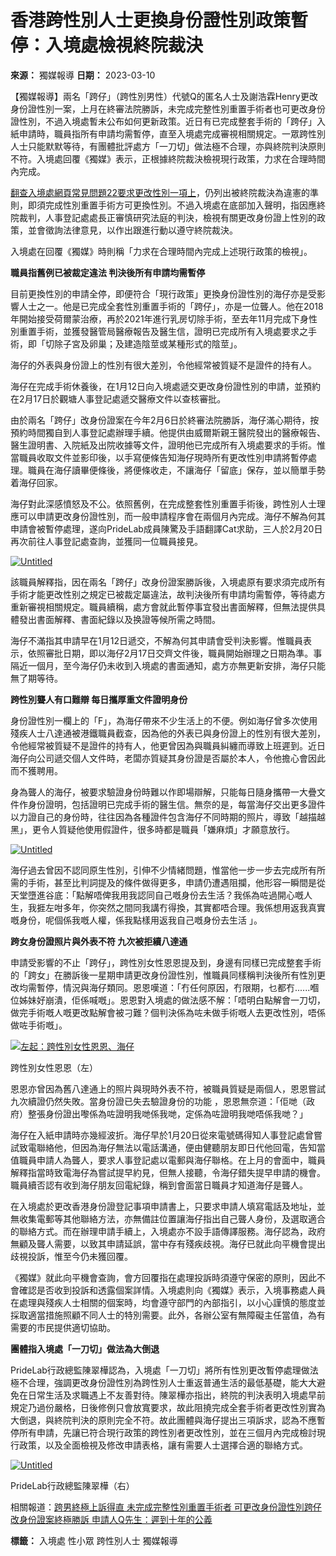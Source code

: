 # 香港跨性別人士更換身份證性別政策暫停：入境處檢視終院裁決

**來源：** 獨媒報導
**日期：** 2023-03-10

【獨媒報導】兩名「跨仔」（跨性別男性）代號Q的匿名人士及謝浩霖Henry更改身份證性別一案，上月在終審法院勝訴，未完成完整性別重置手術者也可更改身份證性別，不過入境處暫未公布如何更新政策。近日有已完成整套手術的「跨仔」入紙申請時，職員指所有申請均需暫停，直至入境處完成審視相關規定。一眾跨性別人士只能默默等待，有團體批評處方「一刀切」做法極不合理，亦與終院判決原則不符。入境處回覆《獨媒》表示，正根據終院裁決檢視現行政策，力求在合理時間內完成。

[翻查入境處網頁常見問題22要求更改性別一項上](https://www.immd.gov.hk/hkt/faq/faq_hkic.html)，仍列出被終院裁決為違憲的準則，即須完成性別重置手術方可更換性別。不過入境處在底部加入聲明，指因應終院裁判，人事登記處處長正審慎研究法庭的判決，檢視有關更改身份證上性別的政策，並會徵詢法律意見，以作出跟進行動以遵守終院裁決。

入境處在回覆《獨媒》時則稱「力求在合理時間內完成上述現行政策的檢視」。

**職員指舊例已被裁定違法 判決後所有申請均需暫停**

目前更換性別的申請全停，即便符合「現行政策」更換身份證性別的海仔亦是受影響人士之一。他是已完成全套性別重置手術的「跨仔」，亦是一位聾人。他在2018年開始接受荷爾蒙治療，再於2021年進行乳房切除手術，至去年11月完成下身性別重置手術，並獲發醫管局醫療報告及醫生信，證明已完成所有入境處要求之手術，即「切除子宮及卵巢；及建造陰莖或某種形式的陰莖」。

海仔的外表與身份證上的性別有很大差別，令他經常被質疑不是證件的持有人。

海仔在完成手術休養後，在1月12日向入境處遞交更改身份證性別的申請，並預約在2月17日於觀塘人事登記處遞交醫療文件以查核審批。

由於兩名「跨仔」改身份證案在今年2月6日於終審法院勝訴，海仔滿心期待，按預約時間獨自到人事登記處辦理手續。他提供由威爾斯親王醫院發出的醫療報告、醫生證明書、入院紙及出院收據等文件，證明他已完成所有入境處要求的手術。惟當職員收取文件並影印後，以手寫便條告知海仔現時所有更改性別申請將暫停處理。職員在海仔讀畢便條後，將便條收走，不讓海仔「留底」保存，並以簡單手勢着海仔回家。

海仔對此深感憤怒及不公。依照舊例，在完成整套性別重置手術後，跨性別人士理應可以申請更改身份證性別，而一般申請程序會在兩個月內完成。海仔不解為何其申請會被暫停處理，遂向PrideLab成員陳驚及手語翻譯Cat求助，三人於2月20日再次前往人事登記處查詢，並獲同一位職員接見。

[![Untitled](https://live.staticflickr.com/65535/52737654231_e26ca91217_c.jpg)](https://www.flickr.com/gp/inmediahk/NKCqnx36Bn "Untitled")

該職員解釋指，因在兩名「跨仔」改身份證案勝訴後，入境處原有要求須完成所有手術才能更改性别之規定已被裁定屬違法，故判決後所有申請均需暫停，等待處方重新審視相關規定。職員續稱，處方會就此暫停事宜發出書面解釋，但無法提供具體發出書面解釋、書面紀錄以及换證等候所需之時間。

海仔不滿指其申請早在1月12日遞交，不解為何其申請會受判決影響。惟職員表示，依照審批日期，即以海仔2月17日交齊文件後，職員開始辦理之日期為準。事隔近一個月，至今海仔仍未收到入境處的書面通知，處方亦無更新安排，海仔只能無了期等待。

**跨性別聾人有口難辯 每日攜厚重文件證明身份**

身份證性別一欄上的「F」，為海仔帶來不少生活上的不便。例如海仔曾多次使用殘疾人士八達通被港鐵職員截查，因為他的外表已與身份證上的性別有很大差別，令他經常被質疑不是證件的持有人，他更曾因為與職員糾纏而導致上班遲到。近日海仔向公司遞交個人文件時，老闆亦質疑其身份證是否屬於本人，令他擔心會因此而不獲聘用。

身為聾人的海仔，被要求驗證身份時難以作即場辯解，只能每日隨身攜帶一大疊文件作身份證明，包括證明已完成手術的醫生信。無奈的是，每當海仔交出更多證件以力證自己的身份時，往往因為各種證件包含海仔不同時期的照片，導致「越描越黑」，更令人質疑他使用假證件，很多時都是職員「嫌麻煩」才願意放行。

[![Untitled](https://live.staticflickr.com/65535/52737131972_e677853919_c.jpg)](https://www.flickr.com/gp/inmediahk/ "Untitled")

海仔過去曾因不認同原生性別，引伸不少情緒問題，惟當他一步一步去完成所有所需的手術，甚至比判詞提及的條件做得更多，申請仍遭遇阻攔，他形容一瞬間是從天堂墮進谷底：「點解唔俾我用我認同自己嘅身份去生活？我係為咗過開心嘅人生，我捱左咁多年，你突然之間同我講冇得換，其實都唔合理。我係想用返我真實嘅身份，呢個係我嘅人權，係我點樣用返我自己嘅身份去生活 」。

**跨女身份證照片與外表不符 九次被拒續八達通**

申請受影響的不止「跨仔」，跨性別女性恩恩提及到，身邊有同樣已完成整套手術的「跨女」在勝訴後一星期申請更改身份證性別，惟職員同樣稱判決後所有性別更改均需暫停，情況與海仔類同。恩恩嘆道：「冇任何原因，冇限期，乜都冇......嗰位姊妹好崩潰，佢係喊嘅」。恩恩對入境處的做法感不解：「唔明白點解會一刀切，做完手術嘅人嘅更改點解會被刁難？個判決係為咗未做手術嘅人去更改性別，唔係做咗手術嘅」。

[![左起：跨性別女性恩恩、海仔](https://live.staticflickr.com/65535/52737906139_5e470b50b2_c.jpg)](https://www.flickr.com/gp/inmediahk/17RJDn553L "左起：跨性別女性恩恩、海仔")

跨性別女性恩恩（左）

恩恩亦曾因為舊八達通上的照片與現時外表不符，被職員質疑是兩個人，恩恩嘗試九次續證仍然失敗。當身份證已失去驗證身份的功能 ，恩恩無奈道：「佢哋（政府）整張身份證出嚟係為咗證明我哋係我哋，定係為咗證明我哋唔係我哋？」

海仔在入紙申請時亦幾經波折。海仔早於1月20日從來電號碼得知人事登記處曾嘗試致電聯絡他，但因為海仔無法以電話溝通，便由健聽朋友即日代他回電，告知當值職員申請人為聾人，要求人事登記處以電郵與海仔聯格。在上月的會面中，職員解釋指當時致電海仔為嘗試提早約見，但無人接聽，令海仔錯失提早申請的機會。職員續否認有收到海仔朋友回電紀錄，稱到會面當日職員才知道海仔是聾人。

在入境處於更改香港身份證登記事項申請書上，只要求申請人填寫電話及地址，並無收集電郵等其他聯絡方法，亦無備註位置讓海仔指出自己聾人身份，及選取適合的聯絡方式。而在辦理申請手續上，入境處亦不設手語傳譯服務。海仔認為，政府無顧及聾人需要，以致其申請延誤，當中存有殘疾歧視。海仔已就此向平機會提出歧視投訴，惟至今仍未獲回覆。

《獨媒》就此向平機會查詢，會方回覆指在處理投訴時須遵守保密的原則，因此不會確認是否收到投訴和透露個案詳情。入境處則向《獨媒》表示，入境事務處人員在處理與殘疾人士相關的個案時，均會遵守部門的內部指引，以小心謹慎的態度並採取適當措施照顧不同人士的特別需要。此外，各辦公室有無障礙主任當值，為有需要的市民提供適切協助。

**團體指入境處「一刀切」做法為大倒退**

PrideLab行政總監陳翠樺認為，入境處「一刀切」將所有性別更改暫停處理做法極不合理，強調更改身份證性別為跨性別人士重返普通生活的最低基礎，能大大避免在日常生活及求職遇上不友善對待。陳翠樺亦指出，終院的判決表明入境處早前規定乃過份嚴格，日後修例只會放寬要求，故此阻撓完成全套手術者更改性別實為大倒退，與終院判決的原則完全不符。故此團體與海仔提出三項訴求，認為不應暫停所有申請，先讓已符合現行政策的跨性別者更改性別，並在三個月內完成檢討現行政策，以及全面檢視及修改申請表格，讓有需要人士選擇合適的聯絡方式。

[![Untitled](https://live.staticflickr.com/65535/52737654241_71b2d09b0e_c.jpg)](https://www.flickr.com/gp/inmediahk/E219B1FX65 "Untitled")

PrideLab行政總監陳翠樺（右）

相關報道：[跨男終極上訴得直 未完成完整性別重置手術者 可更改身份證性別](https://www.inmediahk.net/node/%E7%A4%BE%E9%81%8B/%E8%B7%A8%E7%94%B7%E7%B5%82%E6%A5%B5%E4%B8%8A%E8%A8%B4%E5%BE%97%E7%9B%B4-%E6%9C%AA%E5%AE%8C%E6%88%90%E5%AE%8C%E6%95%B4%E6%80%A7%E5%88%A5%E9%87%8D%E7%BD%AE%E6%89%8B%E8%A1%93%E8%80%85-%E5%8F%AF%E6%9B%B4%E6%94%B9%E8%BA%AB%E4%BB%BD%E8%AD%89%E6%80%A7%E5%88%A5)[跨仔改身份證案終極勝訴 申請人Q先生：遲到十年的公義](https://www.inmediahk.net/node/%E7%A4%BE%E9%81%8B/%E8%B7%A8%E4%BB%94%E6%94%B9%E8%BA%AB%E4%BB%BD%E8%AD%89%E6%A1%88%E7%B5%82%E6%A5%B5%E5%8B%9D%E8%A8%B4-%E7%94%B3%E8%AB%8B%E4%BA%BAq%E5%85%88%E7%94%9F%EF%BC%9A%E9%81%B2%E5%88%B0%E5%8D%81%E5%B9%B4%E7%9A%84%E5%85%AC%E7%BE%A9)

**標籤：** 入境處 性小眾 跨性別人士 獨媒報導
